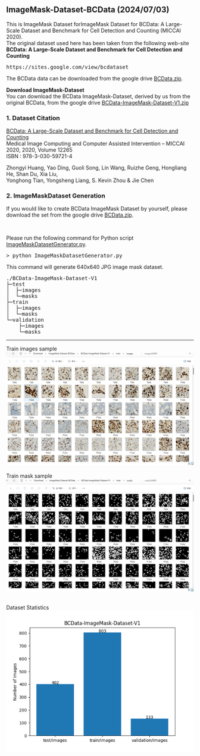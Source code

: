 <h2>ImageMask-Dataset-BCData  (2024/07/03)</h2>

This is ImageMask Dataset forImageMask Dataset for BCData: A Large-Scale Dataset and Benchmark for Cell Detection and Counting
(MICCAI 2020).
<br>
The original dataset used here has been taken from the following web-site<br>
<b>BCData: A Large-Scale Dataset and Benchmark for Cell Detection and Counting </b><br>
<pre>
https://sites.google.com/view/bcdataset
</pre>
The BCData data can be downloaded from the google drive 
<a href="https://drive.google.com/file/d/16W04QOR1E-G3ifc4061Be4eGpjRYDlkA/view?usp=sharing">BCData.zip</a>.


<b>Download ImageMask-Dataset</b><br>
You can download the BCData ImageMask-Dataset, derived by us from the original BCData, from the google drive 
<a href="https://drive.google.com/file/d/1J62EHi0JLDfL-lVPkN_W7KXaeOEVOrWC/view?usp=sharing">
BCData-ImageMask-Dataset-V1.zip</a>
<br>


<h3>1. Dataset Citation</h3>

<a href="https://link.springer.com/chapter/10.1007/978-3-030-59722-1_28">
BCData: A Large-Scale Dataset and Benchmark for Cell Detection and Counting</a><br>
Medical Image Computing and Computer Assisted Intervention – MICCAI 2020, 2020, Volume 12265<br>
ISBN : 978-3-030-59721-4<br>

Zhongyi Huang, Yao Ding, Guoli Song, Lin Wang, Ruizhe Geng, Hongliang He, Shan Du, Xia Liu, <br>
Yonghong Tian, Yongsheng Liang, S. Kevin Zhou & Jie Chen<br>


<h3>2. ImageMaskDataset Generation</h3>

If you would like to create BCData ImageMask Dataset by yourself,
please download the set from the google drive 
<a href="https://drive.google.com/file/d/16W04QOR1E-G3ifc4061Be4eGpjRYDlkA/view?usp=sharing">BCData.zip</a>.

<br>

Please run the following command for Python script <a href="./ImageMaskDatasetGenerator.py">ImageMaskDatasetGenerator.py</a>.
<br>
<pre>
> python ImageMaskDatasetGenerator.py
</pre>
This command will generate 640x640 JPG image mask dataset.<br>
<pre>
./BCData-ImageMask-Dataset-V1
├─test
│  ├─images
│  └─masks
├─train
│  ├─images
│  └─masks
└─validation
    ├─images
    └─masks
</pre>

<hr>
Train images sample<br>
<img src="./asset/train_images_sample.png" width=1024 heigh="auto"><br><br>
Train mask sample<br>
<img src="./asset/train_masks_sample.png" width=1024 heigh="auto"><br><br>


Dataset Statistics <br>
<img src="././BCData-ImageMask-Dataset-V1_Statistics.png" width="512" height="auto"><br>
